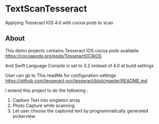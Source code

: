 # TextScanTesseract
Applying Tesseract IOS 4.0 with cocoa pods to scan 



## About

This demo projects contains Tesseract IOS cocoa pods available
https://cocoapods.org/pods/TesseractOCRiOS

And Swift Language Compile is set to 3.2 instead of 4.0  at build settings 

User can go to This readMe for configuration settings 
https://github.com/tesseract-ocr/tesseract/blob/master/README.md

I extend this project to do the following : 

1. Capture Text into singleton array
2. Photo Capture while scanning
3. Let user choose the captured text by programmatically generated pickerview


